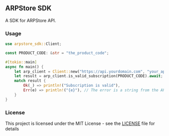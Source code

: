 ## ARPStore SDK

A SDK for ARPStore API.

### Usage

```rust
use arpstore_sdk::Client;

const PRODUCT_CODE: &str = "the_product_code";

#[tokio::main]
async fn main() {
    let arp_client = Client::new("https://api.yourdomain.com", "your_api_key");
    let result = arp_client.is_valid_subscription(PRODUCT_CODE).await;
    match result {
        Ok(_) => println!("Subscription is valid"),
        Err(e) => println!("{e}"), // The error is a string from the API, or a reqwest error
    }
}
```

### License
This project is licensed under the MIT License - see the [LICENSE](LICENSE) file for details
